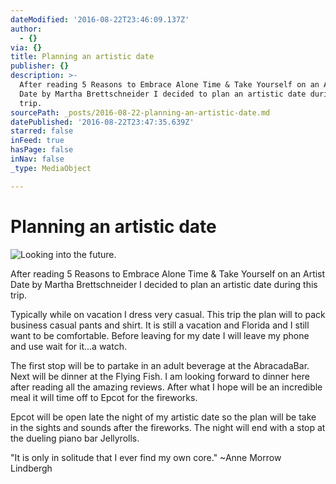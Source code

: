 ```yaml
---
dateModified: '2016-08-22T23:46:09.137Z'
author:
  - {}
via: {}
title: Planning an artistic date
publisher: {}
description: >-
  After reading 5 Reasons to Embrace Alone Time & Take Yourself on an Artist
  Date by Martha Brettschneider I decided to plan an artistic date during this
  trip.
sourcePath: _posts/2016-08-22-planning-an-artistic-date.md
datePublished: '2016-08-22T23:47:35.639Z'
starred: false
inFeed: true
hasPage: false
inNav: false
_type: MediaObject

---
```

# Planning an artistic date
![Looking into the future. ](https://the-grid-user-content.s3-us-west-2.amazonaws.com/40d74c72-6dc9-4340-ab03-70fc80e82558.jpg)

After reading 5 Reasons to Embrace Alone Time & Take Yourself on an Artist Date by Martha Brettschneider I decided to plan an artistic date during this trip.

Typically while on vacation I dress very casual. This trip the plan will to pack business casual pants and shirt. It is still a vacation and Florida and I still want to be comfortable. Before leaving for my date I will leave my phone and use wait for it...a watch.

The first stop will be to partake in an adult beverage at the AbracadaBar. Next will be dinner at the Flying Fish. I am looking forward to dinner here after reading all the amazing reviews. After what I hope will be an incredible meal it will time off to Epcot for the fireworks.

Epcot will be open late the night of my artistic date so the plan will be take in the sights and sounds after the fireworks. The night will end with a stop at the dueling piano bar Jellyrolls.

"It is only in solitude that I ever find my own core." ~Anne Morrow Lindbergh